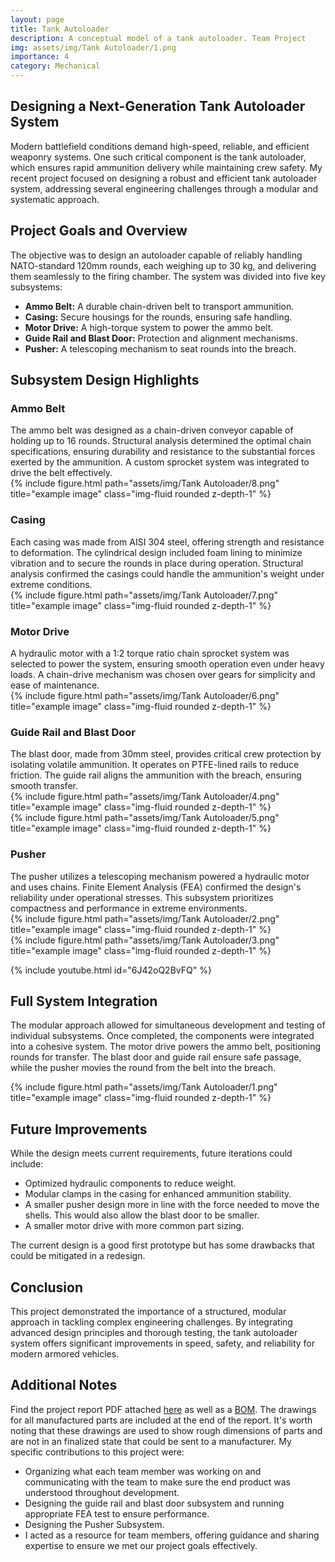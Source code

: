 ```yaml
---
layout: page
title: Tank Autoloader
description: A conceptual model of a tank autoloader. Team Project
img: assets/img/Tank Autoloader/1.png
importance: 4
category: Mechanical
---
```


<script src="https://polyfill.io/v3/polyfill.min.js?features=es6"></script>


<h2>Designing a Next-Generation Tank Autoloader System</h2>

Modern battlefield conditions demand high-speed, reliable, and efficient weaponry systems. One such critical component is the tank autoloader, which ensures rapid ammunition delivery while maintaining crew safety. My recent project focused on designing a robust and efficient tank autoloader system, addressing several engineering challenges through a modular and systematic approach.  


<h2>Project Goals and Overview</h2> 

The objective was to design an autoloader capable of reliably handling NATO-standard 120mm rounds, each weighing up to 30 kg, and delivering them seamlessly to the firing chamber. The system was divided into five key subsystems:  

<ul>
    <li><strong>Ammo Belt:</strong> A durable chain-driven belt to transport ammunition.</li>
    <li><strong>Casing:</strong> Secure housings for the rounds, ensuring safe handling.</li>
    <li><strong>Motor Drive:</strong> A high-torque system to power the ammo belt.</li>
    <li><strong>Guide Rail and Blast Door:</strong> Protection and alignment mechanisms.</li>
    <li><strong>Pusher:</strong> A telescoping mechanism to seat rounds into the breach.</li>
</ul>
 

<h2>Subsystem Design Highlights</h2> 

<h3>Ammo Belt</h3> 
The ammo belt was designed as a chain-driven conveyor capable of holding up to 16 rounds. Structural analysis determined the optimal chain specifications, ensuring durability and resistance to the substantial forces exerted by the ammunition. A custom sprocket system was integrated to drive the belt effectively.  

<div class="row">
  <div class="col-sm mt-3 mt-md-0">   
    {% include figure.html path="assets/img/Tank Autoloader/8.png" title="example image" class="img-fluid rounded z-depth-1" %}
  </div>
</div>

<h3>Casing</h3> 
Each casing was made from AISI 304 steel, offering strength and resistance to deformation. The cylindrical design included foam lining to minimize vibration and to secure the rounds in place during operation. Structural analysis confirmed the casings could handle the ammunition's weight under extreme conditions.  

<div class="row">
  <div class="col-sm mt-3 mt-md-0">   
    {% include figure.html path="assets/img/Tank Autoloader/7.png" title="example image" class="img-fluid rounded z-depth-1" %}
  </div>
</div>

<h3>Motor Drive</h3> 
A hydraulic motor with a 1:2 torque ratio chain sprocket system was selected to power the system, ensuring smooth operation even under heavy loads. A chain-drive mechanism was chosen over gears for simplicity and ease of maintenance.  

<div class="row">
  <div class="col-sm mt-3 mt-md-0">   
    {% include figure.html path="assets/img/Tank Autoloader/6.png" title="example image" class="img-fluid rounded z-depth-1" %}
  </div>
</div>

<h3>Guide Rail and Blast Door</h3> 
The blast door, made from 30mm steel, provides critical crew protection by isolating volatile ammunition. It operates on PTFE-lined rails to reduce friction. The guide rail aligns the ammunition with the breach, ensuring smooth transfer.  

<div class="row">
    <div class="col-sm mt-3 mt-md-0">
        {% include figure.html path="assets/img/Tank Autoloader/4.png" title="example image" class="img-fluid rounded z-depth-1" %}
    </div>
    <div class="col-sm mt-3 mt-md-0">
        {% include figure.html path="assets/img/Tank Autoloader/5.png" title="example image" class="img-fluid rounded z-depth-1" %}
    </div>
</div>

<h3>Pusher</h3>  
The pusher utilizes a telescoping mechanism powered a hydraulic motor and uses chains. Finite Element Analysis (FEA) confirmed the design's reliability under operational stresses. This subsystem prioritizes compactness and performance in extreme environments.  

<div class="row">
    <div class="col-sm mt-3 mt-md-0">
        {% include figure.html path="assets/img/Tank Autoloader/2.png" title="example image" class="img-fluid rounded z-depth-1" %}
    </div>
    <div class="col-sm mt-3 mt-md-0">
        {% include figure.html path="assets/img/Tank Autoloader/3.png" title="example image" class="img-fluid rounded z-depth-1" %}
    </div>
</div>

{% include youtube.html id="6J42oQ2BvFQ" %}


<h2>Full System Integration</h2> 

The modular approach allowed for simultaneous development and testing of individual subsystems. Once completed, the components were integrated into a cohesive system. The motor drive powers the ammo belt, positioning rounds for transfer. The blast door and guide rail ensure safe passage, while the pusher movies the round from the belt into the breach.  

<div class="row">
  <div class="col-sm mt-3 mt-md-0">   
    {% include figure.html path="assets/img/Tank Autoloader/1.png" title="example image" class="img-fluid rounded z-depth-1" %}
  </div>
</div>

<h2>Future Improvements</h2>  
While the design meets current requirements, future iterations could include:  
<ul>
    <li>Optimized hydraulic components to reduce weight.</li>
    <li>Modular clamps in the casing for enhanced ammunition stability.</li>
    <li>A smaller pusher design more in line with the force needed to move the shells. This would also allow the blast door to be smaller.</li>
    <li>A smaller motor drive with more common part sizing.</li>

</ul>
The current design is a good first prototype but has some drawbacks that could be mitigated in a redesign. 


<h2>Conclusion</h2>  

This project demonstrated the importance of a structured, modular approach in tackling complex engineering challenges. By integrating advanced design principles and thorough testing, the tank autoloader system offers significant improvements in speed, safety, and reliability for modern armored vehicles.  


<h2>Additional Notes</h2>  

Find the project report PDF attached <a href="/assets/pdf/Tank AutoLoader/1.pdf" download>here</a> as well as a <a href="/assets/pdf/Tank AutoLoader/BOM.pdf" download>BOM</a>.
The drawings for all manufactured parts are included at the end of the report. It's worth noting that these drawings are used to show rough dimensions of parts and are not in an finalized state that could be sent to a manufacturer.
My specific contributions to this project were:
<ul>
    <li>Organizing what each team member was working on and communicating with the team to make sure the end product was understood throughout development.</li>
    <li>Designing the guide rail and blast door subsystem and running appropriate FEA test to ensure performance.</li>
    <li>Designing the Pusher Subsystem.</li>
    <li>I acted as a resource for team members, offering guidance and sharing expertise to ensure we met our project goals effectively.</li>
</ul>

